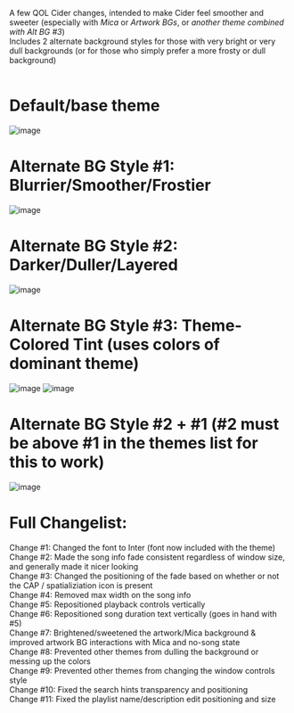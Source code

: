 A few QOL Cider changes, intended to make Cider feel smoother and sweeter (especially with *Mica* or *Artwork BGs*, or *another theme combined with Alt BG #3*)<br>
Includes 2 alternate background styles for those with very bright or very dull backgrounds (or for those who simply prefer a more frosty or dull background)<br>
<br>
# Default/base theme
![image](https://user-images.githubusercontent.com/23534814/170810208-0aa54fc8-7b79-4271-892c-d1fd6afee7af.png)
<br>
# Alternate BG Style #1: Blurrier/Smoother/Frostier<br>
![image](https://user-images.githubusercontent.com/23534814/171306957-66cc6d79-9bc4-472f-8be6-450484274f33.png)
<br>
# Alternate BG Style #2: Darker/Duller/Layered<br>
![image](https://user-images.githubusercontent.com/23534814/171307112-d38f5750-4813-41f2-a098-370eba875058.png)
<br>
# Alternate BG Style #3: Theme-Colored Tint (uses colors of dominant theme)<br>
![image](https://user-images.githubusercontent.com/23534814/171530049-4b7fbb6b-5347-4b2b-b142-1f3f17fabc65.png)
![image](https://user-images.githubusercontent.com/23534814/171528907-a1f8feea-4cd5-4c06-8290-e854f9f63d63.png)
<br>
# Alternate BG Style #2 + #1 (#2 must be above #1 in the themes list for this to work)
![image](https://user-images.githubusercontent.com/23534814/171307253-fbafee75-a17a-4ac8-b06b-e172a9b2e1e6.png)
<br>
# Full Changelist:
Change #1: Changed the font to Inter (font now included with the theme)<br>
Change #2: Made the song info fade consistent regardless of window size, and generally made it nicer looking<br>
Change #3: Changed the positioning of the fade based on whether or not the CAP / spatializiation icon is present<br>
Change #4: Removed max width on the song info<br>
Change #5: Repositioned playback controls vertically<br>
Change #6: Repositioned song duration text vertically (goes in hand with #5)<br>
Change #7: Brightened/sweetened the artwork/Mica background & improved artwork BG interactions with Mica and no-song state<br>
Change #8: Prevented other themes from dulling the background or messing up the colors<br>
Change #9: Prevented other themes from changing the window controls style<br>
Change #10: Fixed the search hints transparency and positioning<br>
Change #11: Fixed the playlist name/description edit positioning and size